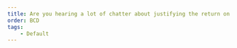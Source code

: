 ```yaml
---
title: Are you hearing a lot of chatter about justifying the return on investment with APIs?
order: BCD
tags:
    - Default
---
```

